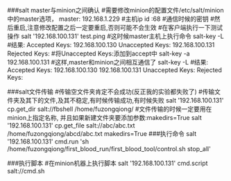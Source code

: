 
###salt master与minion之间确认
	#需要修改minion的配置文件/etc/salt/minion中的master选项，
	master: 192.168.1.229 #主机ip
	id :68 #通信时候的密钥
	#然后重启,注意修改配置之后一定要重启,否则可能不会生效
	#在客户端执行一下测试操作
	salt '192.168.100.131' test.ping
	#这时候master主机上执行命令
	salt-key  -L
	#结果:
	Accepted Keys:
	192.168.100.130
	Unaccepted Keys:
	192.168.100.131 
	Rejected Keys:
	#将Unaccepted Keys:添加到accept中
	salt-key -a 192.168.100.131
	#这样,master和minion之间相互通信了
	salt-key  -L
	#结果:
	Accepted Keys:
	192.168.100.130
	192.168.100.131
	Unaccepted Keys:
	Rejected Keys:

###salt文件传输
	#传输空文件夹肯定不会成功(反正我的实验都失败了)
	#传输文件夹及其下的文件,及其不稳定,有时候传输成功,有时候失败
	salt '192.168.100.131' cp.get_dir salt://fbshell /home/fuzongqiong/
	#文件传输的时候一定要用在minion上指定名称, 并且如果新建文件夹要添加参数:makedirs=True
	salt '192.168.100.131' cp.get_file salt://abc/abc.txt /home/fuzongqiong/abcd/abc.txt   makedirs=True
###执行命令
	salt '192.168.100.131' cmd.run 'sh /home/fuzongqiong/first_blood_run/first_blood_tool/control.sh stop_all'

###执行脚本
	#在minion机器上执行脚本
	salt '192.168.100.131' cmd.script salt://cmd.sh 


